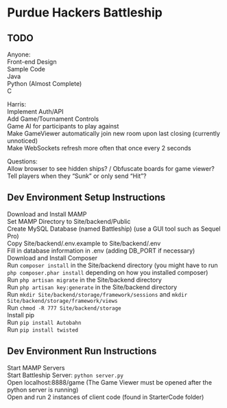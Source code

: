 Purdue Hackers Battleship
=======

TODO
-----------

Anyone:  
Front-end Design  
Sample Code  
	Java  
	Python (Almost Complete)  
	C

Harris:  
Implement Auth/API  
Add Game/Tournament Controls  
Game AI for participants to play against  
Make GameViewer automatically join new room upon last closing (currently unnoticed)  
Make WebSockets refresh more often that once every 2 seconds  

Questions:  
Allow browser to see hidden ships? / Obfuscate boards for game viewer?  
Tell players when they “Sunk” or only send “Hit”?  

Dev Environment Setup Instructions
-----------

Download and Install MAMP  
Set MAMP Directory to Site/backend/Public  
Create MySQL Database (named Battleship) (use a GUI tool such as Sequel Pro)  
Copy Site/backend/.env.example to Site/backend/.env  
Fill in database information in .env (adding DB_PORT if necessary)  
Download and Install Composer  
Run `composer install` in the Site/backend directory (you might have to run `php composer.phar install` depending on how you installed composer)  
Run `php artisan migrate` in the Site/backend directory  
Run `php artisan key:generate` in the Site/backend directory  
Run `mkdir Site/backend/storage/framework/sessions` and `mkdir Site/backend/storage/framework/views`  
Run `chmod -R 777 Site/backend/storage`  
Install pip  
Run `pip install Autobahn`  
Run `pip install twisted`  

Dev Environment Run Instructions
-----------

Start MAMP Servers  
Start Battleship Server: `python server.py`  
Open localhost:8888/game (The Game Viewer must be opened after the python server is running)  
Open and run 2 instances of client code (found in StarterCode folder)